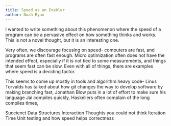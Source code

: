 ```yaml
---
title: Speed as an Enabler
author: Noah Ryan
---
```

I wanted to write something about this phenomenon where the speed of a program
can be a pervasive effect on how something thinks and works. This is not a novel
thought, but it is an interesting one.


Very often, we discourage focusing on speed- computers are fast, and programs are
often fast enough. Micro optimization often does not have the intended effect, 
especially if it is not tied to some measurements, and things that seem fast can
be slow. Even with all of things, there are examples where speed is a deciding factor.


This seems to come up mostly in tools and algorithm heavy code- Linus Torvalds has
talked about how git changes the way to develop software by making branching fast,
Jonathan Blow puts in a lot of effort to make sure his language Jai compiles quickly, 
Haskellers often complain of the long compiles times, 


Succienct Data Structures
Interaction
Thoughts you could not think
Iteration Time
Unit testing and how speed helps correctness
